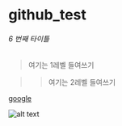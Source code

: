 # github_test

###### 6 번째 타이틀
> 여기는 1레벨 들여쓰기

>> 여기는 2레벨 들여쓰기

[google](http://google.com)

![alt text](https://i.pinimg.com/236x/e8/01/0b/e8010bb01b9003f44dfbc91b7537498e.jpg)
